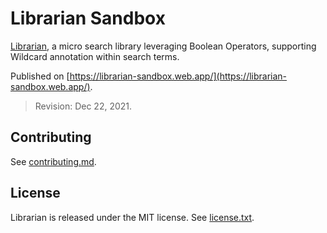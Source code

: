 # Librarian Sandbox

[Librarian](https://github.com/spaceavocado/librarian), a micro search library leveraging Boolean Operators, supporting Wildcard annotation within search terms.

Published on [https://librarian-sandbox.web.app/](https://librarian-sandbox.web.app/).

> Revision: Dec 22, 2021.

## Contributing

See [contributing.md](contributing.md).

## License

Librarian is released under the MIT license. See [license.txt](license.txt).
